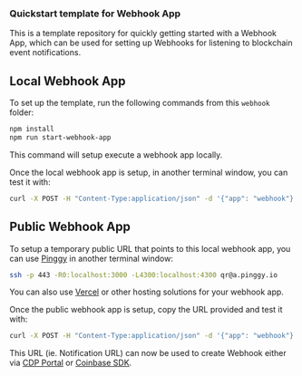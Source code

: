 ### Quickstart template for Webhook App

This is a template repository for quickly getting started with a Webhook App, 
which can be used for setting up Webhooks for listening to blockchain event notifications.

## Local Webhook App

To set up the template, run the following commands from this `webhook` folder:
```bash
npm install
npm run start-webhook-app
```

This command will setup execute a webhook app locally.

Once the local webhook app is setup, in another terminal window, you can test it with:
```bash
curl -X POST -H "Content-Type:application/json" -d '{"app": "webhook"}' http://localhost:3000/callback
```

## Public Webhook App

To setup a temporary public URL that points to this local webhook app,
you can use [Pinggy](https://pinggy.io/) in another terminal window:
```bash
ssh -p 443 -R0:localhost:3000 -L4300:localhost:4300 qr@a.pinggy.io
```
You can also use [Vercel](https://vercel.com/) or other hosting solutions for your webhook app.

Once the public webhook app is setup, copy the URL provided and test it with:
```bash
curl -X POST -H "Content-Type:application/json" -d '{"app": "webhook"}' {url_copied_from_pinggy_io}/callback
```
This URL (ie. Notification URL) can now be used to create Webhook either 
via [CDP Portal](https://docs-cdp-onchain-data-preview.cbhq.net/developer-platform/docs/cdp-webhooks/) 
or [Coinbase SDK](https://docs-cdp-onchain-data-preview.cbhq.net/coinbase-sdk/docs/webhooks).
